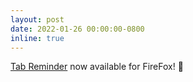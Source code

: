 ```yaml
---
layout: post
date: 2022-01-26 00:00:00-0800
inline: true
---
```


[Tab Reminder](https://addons.mozilla.org/en-US/firefox/addon/tab-reminder/) now available for FireFox! 🔔

